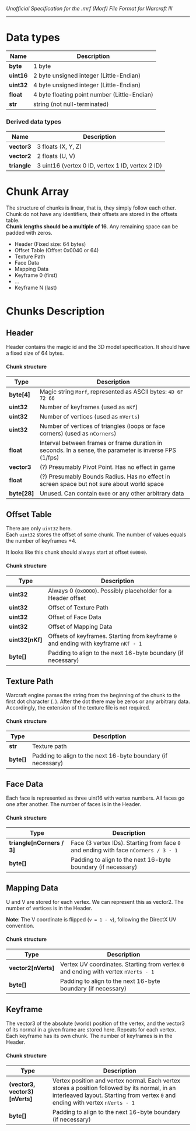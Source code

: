 *Unofficial Specification for the .mrf (Morf) File Format for Warcraft III*

<hr>

# Data types 

| Name  | Description |
|------|-------|
| **byte** | 1 byte |
| **uint16** | 2 byte unsigned integer (Little-Endian) |
| **uint32** | 4 byte unsigned integer (Little-Endian) |
| **float** | 4 byte floating point number (Little-Endian) |
| **str** | string (not null-terminated)|

### Derived data types
| Name  | Description |
|------|-------|
| **vector3** | 3 floats (X, Y, Z) |
| **vector2** | 2 floats (U, V) |
| **triangle** | 3 uint16 (vertex 0 ID, vertex 1 ID, vertex 2 ID) |

# Chunk Array
The structure of chunks is linear, that is, they simply follow each other. Chunk do not have any identifiers, their offsets are stored in the offsets table.  
**Chunk lengths should be a multiple of 16**. Any remaining space can be padded with zeros.


- Header (Fixed size: 64 bytes) 
- Offset Table (Offset 0x0040 or 64) 
- Texture Path
- Face Data
- Mapping Data
- Keyframe 0 (first)
- ...
- Keyframe N (last)

# Chunks Description

## Header
Header contains the magic id and the 3D model specification. It should have a fixed size of 64 bytes.

#### Chunk structure
| Type  | Description |
|------|-------|
| **byte[4]** | Magic string `Morf`, represented as ASCII bytes: `4D 6F 72 66` |
| **uint32** | Number of keyframes (used as `nKf`) |
| **uint32** | Number of vertices (used as `nVerts`) |
| **uint32** | Number of vertices of triangles (loops or face corners) (used as `nCorners`) |
| **float** | Interval between frames or frame duration in seconds. In a sense, the parameter is inverse FPS (1/fps) |
| **vector3** | (?) Presumably Pivot Point. Has no effect in game |
| **float** | (?) Presumably Bounds Radius. Has no effect in screen space but not sure about world space |
| **byte[28]** | Unused. Can contain `0x00` or any other arbitrary data |


## Offset Table
There are only `uint32` here.  
Each `uint32` stores the offset of some chunk. The number of values equals the number of keyframes +4.  

It looks like this chunk should always start at offset `0x0040`.  

#### Chunk structure
| Type  | Description |
|-------|-------|
| **uint32**  | Always 0 (``0x0000``). Possibly placeholder for a Header offset  |
| **uint32**  | Offset of Texture Path |
| **uint32**  | Offset of Face Data |
| **uint32**  | Offset of Mapping Data |
| **uint32[nKf]**  | Offsets of keyframes. Starting from keyframe `0` and ending with keyframe `nKf - 1` |
| **byte[]** | Padding to align to the next 16-byte boundary (if necessary) |



## Texture Path
Warcraft engine parses the string from the beginning of the chunk to the first dot character (`.`). 
After the dot there may be zeros or any arbitrary data. Accordingly, the extension of the texture file is not required.
#### Chunk structure
| Type  | Description |
|------|-------|
| **str** | Texture path  |
| **byte[]** | Padding to align to the next 16-byte boundary (if necessary) |


## Face Data
Each face is represented as three uint16 with vertex numbers. All faces go one after another. The number of faces is in the Header.
#### Chunk structure
| Type  | Description |
|------|-------|
| **triangle[nCorners / 3]** | Face (3 vertex IDs). Starting from face `0` and ending with face `nCorners / 3 - 1`  |
| **byte[]** | Padding to align to the next 16-byte boundary (if necessary) |


## Mapping Data
U and V are stored for each vertex. We can represent this as vector2. 
The number of vertices is in the Header. 

**Note**: The V coordinate is flipped (`v = 1 - v`), following the DirectX UV convention.

#### Chunk structure
| Type  | Description |
|------|-------|
| **vector2[nVerts]** | Vertex UV coordinates. Starting from vertex `0` and ending with vertex `nVerts - 1` |
| **byte[]** | Padding to align to the next 16-byte boundary (if necessary) |



## Keyframe 
The vector3 of the absolute (world) position of the vertex, and the vector3 of its normal in a given frame are stored here. Repeats for each vertex.  
Each keyframe has its own chunk. The number of keyframes is in the Header.
#### Chunk structure
| Type  | Description |
|------|-------|
| **(vector3, vector3)[nVerts]** | Vertex position and vertex normal. Each vertex stores a position followed by its normal, in an interleaved layout. Starting from vertex `0` and ending with vertex `nVerts - 1` |
| **byte[]** | Padding to align to the next 16-byte boundary (if necessary) |